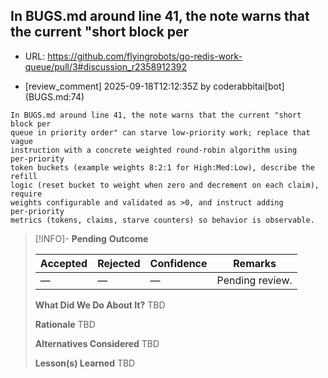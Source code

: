 ## In BUGS.md around line 41, the note warns that the current "short block per

- URL: https://github.com/flyingrobots/go-redis-work-queue/pull/3#discussion_r2358912392

- [review_comment] 2025-09-18T12:12:35Z by coderabbitai[bot] (BUGS.md:74)

```text
In BUGS.md around line 41, the note warns that the current "short block per
queue in priority order" can starve low-priority work; replace that vague
instruction with a concrete weighted round‑robin algorithm using per‑priority
token buckets (example weights 8:2:1 for High:Med:Low), describe the refill
logic (reset bucket to weight when zero and decrement on each claim), require
weights configurable and validated as >0, and instruct adding per‑priority
metrics (tokens, claims, starve counters) so behavior is observable.
```

> [!INFO]- **Pending**
> **Outcome**
> 
> | Accepted | Rejected | Confidence | Remarks |
> |----------|----------|------------|---------|
> | — | — | — | Pending review. |
>
> **What Did We Do About It?**
> TBD
>
> **Rationale**
> TBD
>
> **Alternatives Considered**
> TBD
>
> **Lesson(s) Learned**
> TBD

